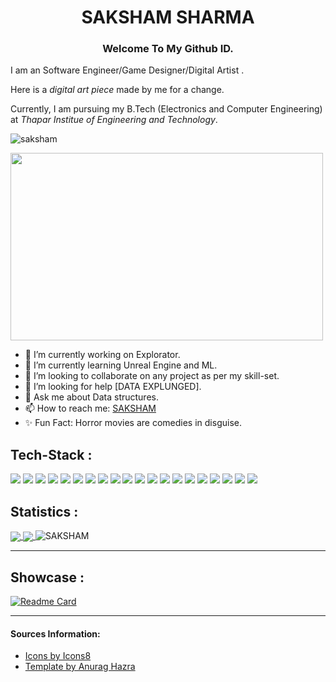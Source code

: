 <h1 align="center">SAKSHAM SHARMA</h1> 
<h3 align="center">Welcome To My Github ID. </h3>
<p>I am an Software Engineer/Game Designer/Digital Artist .</p>
<p>Here is a <em> digital art piece</em> made by me for a change. </p>
<p> Currently, I am pursuing my B.Tech (Electronics and Computer Engineering) at <em>Thapar Institue of Engineering and Technology</em>.</p>

<p align="left"> <img src="https://komarev.com/ghpvc/?username=SAKSHAM-SAAM&label=Profile%20views&color=0e75b6&style=flat" alt="saksham" /> </p>

<img src="https://user-images.githubusercontent.com/43875653/117937355-831ee780-b323-11eb-8a37-6b1c2c875482.png" height="300" width="500">
<!--
**SAKSHAM-SAAM/SAKSHAM-SAAM** is a ✨ _special_ ✨ repository because its `README.md` (this file) appears on your GitHub profile.
Here are some ideas to get you started:
-->

- 🔭 I’m currently working on Explorator.
- 🌱 I’m currently learning Unreal Engine and ML.
- 👯 I’m looking to collaborate on any project as per my skill-set.
- 🤔 I’m looking for help [DATA EXPLUNGED].
- 💬 Ask me about Data structures.
- 📫 How to reach me: [SAKSHAM](https://www.linkedin.com/in/saksham-sharma-saam/)
- ✨ Fun Fact: Horror movies are comedies in disguise. 
<!--
- 😄 Pronouns: ...
- ⚡ Fun fact: ...
-   ![Anurag's GitHub stats](https://github-readme-stats.vercel.app/api?username=anuraghazra&show_icons=true&theme=radical)
-   [![Top Langs](https://github-readme-stats.vercel.app/api/top-langs/?username=anuraghazra&layout=compact)](https://github.com/anuraghazra/github-readme-stats)
-->

## Tech-Stack :

<p align="left"> 
<a href="https://www.cprogramming.com/"><img src="https://img.icons8.com/color/48/000000/c-programming.png"/></a> 
<a href="https://isocpp.org/"><img src="https://img.icons8.com/color/48/000000/c-plus-plus-logo.png"/></a>
<a href="https://www.python.org/"><img src="https://img.icons8.com/color/48/000000/python.png"/></a>
<a href="https://matlab.mathworks.com/"><img src="https://img.icons8.com/fluent/48/000000/matlab.png"/></a>
<a href="https://www.arduino.cc/"><img src="https://img.icons8.com/color/48/000000/arduino.png"/></a>
<a href="https://www.qt.io/"><img src="https://img.icons8.com/ios-filled/50/26e07f/qt.png"/></a>
<a href="https://unity.com/"><img src="https://img.icons8.com/ios/50/4a90e2/unity.png"/></a>
<a href="https://www.unrealengine.com/en-US/"><img src="https://img.icons8.com/nolan/64/unreal-engine.png"/></a>
<a href="https://quixel.com/bridge"><img src="https://img.icons8.com/metro/26/4a90e2/adobe-bridge.png"/></a>
<a href="https://www.blender.org/"><img src="https://img.icons8.com/fluent/64/000000/blender-3d.png"/></a>
<a href="https://www.linux.org/"><img src="https://img.icons8.com/color/48/000000/linux.png"/></a>
<a href="https://www.kali.org/"><img src="https://img.icons8.com/color/48/4a90e2/kali-linux.png"/></a>
<a href="https://www.w3schools.com/html/"><img src="https://img.icons8.com/dusk/64/4a90e2/html-5.png"/></a>
<a href="https://www.w3schools.com/css/default.asp"><img src="https://img.icons8.com/color/48/4a90e2/css3.png"/></a>
<a href="https://www.w3schools.com/js/default.asp"><img src="https://img.icons8.com/color/48/4a90e2/javascript.png"/></a>
<a href="https://www.npmjs.com/"><img src="https://img.icons8.com/color/48/4a90e2/npm.png"/></a>
<a href="https://nodejs.org/en/"><img src="https://img.icons8.com/color/48/000000/nodejs.png"/></a>
<a href="https://www.mongodb.com/"><img src="https://img.icons8.com/color/48/4a90e2/mongodb.png"/></a>
<a href="https://www.anaconda.com/"><img src="https://img.icons8.com/dusk/64/000000/anaconda.png"/></a>
<a href="https://www.tensorflow.org/"><img src="https://img.icons8.com/color/48/000000/tensorflow.png"/></a>
</p>

## Statistics :
<a href="https://github.com/anuraghazra/github-readme-stats">
  <img align="center" src="https://github-readme-stats.vercel.app/api?username=SAKSHAM-SAAM&show_icons=true&theme=radical" />
</a>

<a href="https://github.com/anuraghazra/convoychat">
  <img align="center" src="https://github-readme-stats.vercel.app/api/top-langs/?username=SAKSHAM-SAAM&layout=compact&theme=radical" />
</a>

<a>
<img align="justified" src="https://github-readme-streak-stats.herokuapp.com/?user=SAKSHAM-SAAM&theme=radical" alt="SAKSHAM" /> 
</a>

--------------------------

## Showcase :
[![Readme Card](https://github-readme-stats.vercel.app/api/pin/?username=SAKSHAM-SAAM&repo=Graphs-algorithms&theme=radical)](https://github.com/SAKSHAM-SAAM/Graphs-algorithms)

--------------------------
#### Sources Information:
<ul>
<li> <a href="https://icons8.com/"> Icons by Icons8 </a> </li>

<li> <a href="https://github.com/anuraghazra">Template by Anurag Hazra</a></li>
</ul>
